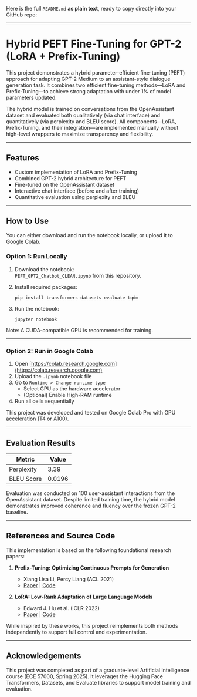 Here is the full `README.md` **as plain text**, ready to copy directly into your GitHub repo:

---

# Hybrid PEFT Fine-Tuning for GPT-2 (LoRA + Prefix-Tuning)

This project demonstrates a hybrid parameter-efficient fine-tuning (PEFT) approach for adapting GPT-2 Medium to an assistant-style dialogue generation task. It combines two efficient fine-tuning methods—LoRA and Prefix-Tuning—to achieve strong adaptation with under 1% of model parameters updated.

The hybrid model is trained on conversations from the OpenAssistant dataset and evaluated both qualitatively (via chat interface) and quantitatively (via perplexity and BLEU score). All components—LoRA, Prefix-Tuning, and their integration—are implemented manually without high-level wrappers to maximize transparency and flexibility.

---

## Features

- Custom implementation of LoRA and Prefix-Tuning
- Combined GPT-2 hybrid architecture for PEFT
- Fine-tuned on the OpenAssistant dataset
- Interactive chat interface (before and after training)
- Quantitative evaluation using perplexity and BLEU

---

## How to Use

You can either download and run the notebook locally, or upload it to Google Colab.

### Option 1: Run Locally

1. Download the notebook:  
   `PEFT_GPT2_Chatbot_CLEAN.ipynb` from this repository.

2. Install required packages:
   ```
   pip install transformers datasets evaluate tqdm
   ```

3. Run the notebook:
   ```
   jupyter notebook
   ```

Note: A CUDA-compatible GPU is recommended for training.

---

### Option 2: Run in Google Colab

1. Open [https://colab.research.google.com](https://colab.research.google.com)
2. Upload the `.ipynb` notebook file
3. Go to `Runtime > Change runtime type`
   - Select GPU as the hardware accelerator
   - (Optional) Enable High-RAM runtime
4. Run all cells sequentially

This project was developed and tested on Google Colab Pro with GPU acceleration (T4 or A100).

---

## Evaluation Results

| Metric      | Value     |
|-------------|-----------|
| Perplexity  | 3.39      |
| BLEU Score  | 0.0196    |

Evaluation was conducted on 100 user-assistant interactions from the OpenAssistant dataset. Despite limited training time, the hybrid model demonstrates improved coherence and fluency over the frozen GPT-2 baseline.

---

## References and Source Code

This implementation is based on the following foundational research papers:

1. **Prefix-Tuning: Optimizing Continuous Prompts for Generation**  
   - Xiang Lisa Li, Percy Liang (ACL 2021)  
   - [Paper](https://arxiv.org/abs/2101.00190) | [Code](https://github.com/xiaoxuan520/prefix-tuning)

2. **LoRA: Low-Rank Adaptation of Large Language Models**  
   - Edward J. Hu et al. (ICLR 2022)  
   - [Paper](https://arxiv.org/abs/2106.09685) | [Code](https://github.com/microsoft/LoRA)

While inspired by these works, this project reimplements both methods independently to support full control and experimentation.

---

## Acknowledgements

This project was completed as part of a graduate-level Artificial Intelligence course (ECE 57000, Spring 2025). It leverages the Hugging Face Transformers, Datasets, and Evaluate libraries to support model training and evaluation.
